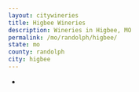 ```yaml
---
layout: citywineries
title: Higbee Wineries
description: Wineries in Higbee, MO
permalink: /mo/randolph/higbee/
state: mo
county: randolph
city: higbee
---
```

-
